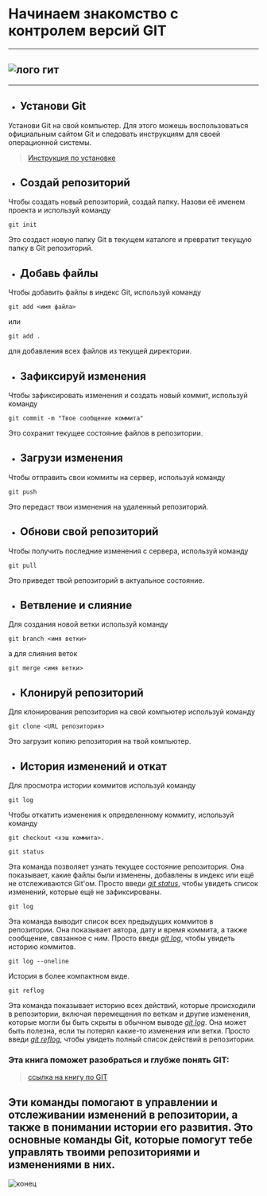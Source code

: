 # Начинаем знакомство с контролем версий GIT
___
![лого гит](https://www.arsis.ru/wp-content/uploads/2023/11/image-1.png)
- 
___


- ## Установи Git
Установи Git на свой компьютер. Для этого можешь воспользоваться официальным сайтом Git и следовать инструкциям для своей операционной системы.  
>[Инструкция по установке](https://git.github.io/git-scm.com/book/ru/v2/Введение-Установка-Git/)

- ## Создай репозиторий
Чтобы создать новый репозиторий, создай папку. Назови её именем проекта и используй команду 
```
git init   
```
Это создаст новую папку Git в текущем каталоге и превратит текущую папку в Git репозиторий.

- ## Добавь файлы  
Чтобы добавить файлы в индекс Git, используй команду   
```
git add <имя файла>  
```
или  
```
git add .  
```
для добавления всех файлов из текущей директории.

- ## Зафиксируй изменения  
Чтобы зафиксировать изменения и создать новый коммит, используй команду   
```
git commit -m "Твое сообщение коммита"  
```
Это сохранит текущее состояние файлов в репозитории.

- ## Загрузи изменения  
Чтобы отправить свои коммиты на сервер, используй команду  
```
git push  
```
Это передаст твои изменения на удаленный репозиторий.

- ## Обнови свой репозиторий  
Чтобы получить последние изменения с сервера, используй команду  
```
git pull  
```
Это приведет твой репозиторий в актуальное состояние.

- ## Ветвление и слияние  
Для создания новой ветки используй команду  
```
git branch <имя ветки>  
```
а для слияния веток  
```
git merge <имя ветки>
```
- ## Клонируй репозиторий  
Для клонирования репозитория на свой компьютер используй команду  
```
git clone <URL репозитория>  
```
Это загрузит копию репозитория на твой компьютер.

- ## История изменений и откат  
Для просмотра истории коммитов используй команду  
```
git log
```
Чтобы откатить изменения к определенному коммиту, используй команду
```
git checkout <хэш коммита>.
```

```
git status
```
Эта команда позволяет узнать текущее состояние репозитория. Она показывает, какие файлы были изменены, добавлены в индекс или ещё не отслеживаются Git'ом. Просто введи <u>*git status*</u>, чтобы увидеть список изменений, которые ещё не зафиксированы.
```
git log
```
Эта команда выводит список всех предыдущих коммитов в репозитории. Она показывает автора, дату и время коммита, а также сообщение, связанное с ним. Просто введи <u>*git log*</u>, чтобы увидеть историю коммитов.
```
git log --oneline
```
История в более компактном виде.
```
git reflog
```
Эта команда показывает историю всех действий, которые происходили в репозитории, включая перемещения по веткам и другие изменения, которые могли бы быть скрыты в обычном выводе <u>*git log*</u>. Она может быть полезна, если ты потерял какие-то изменения или ветки. Просто введи <u>*git reflog*</u>, чтобы увидеть полный список действий в репозитории.

### Эта книга поможет разобраться и глубже понять GIT:
>[ссылка на книгу по GIT](https://git-scm.com/book/ru/v2)

## Эти команды помогают в управлении и отслеживании изменений в репозитории, а также в понимании истории его развития. Это основные команды Git, которые помогут тебе управлять твоими репозиториями и изменениями в них.

![конец](https://otezvikentiy.tech/images/git.jpg)








